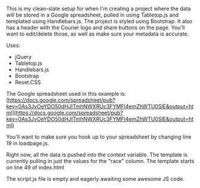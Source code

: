 This is my clean-slate setup for when I'm creating a project where the data will be stored in a Google spreadsheet, pulled in using Tabletop.js and templated using Handlebars.js. The project is styled using Bootstrap. It also has a header with the Courier logo and share buttons on the page. You'll want to edit/delete those, as well as make sure your metadata is accurate.

Uses:
- jQuery
- Tabletop.js
- Handlebars.js
- Bootstrap
- Reset.CSS

The Google spreadsheet used in this example is:
[https://docs.google.com/spreadsheet/pub?key=0As3JvOeYDO50dHJITmhNWXRUc3FYMFI4emZhWTU0SlE&output=html](https://docs.google.com/spreadsheet/pub?key=0As3JvOeYDO50dHJITmhNWXRUc3FYMFI4emZhWTU0SlE&output=html)

You'll want to make sure you hook up to your spreadsheet by changing line 19 in loadpage.js.

Right now, all the data is pushed into the context variable. The template is currently pulling in just the values for the "race" column. The template starts on line 49 of index.html

The script.js file is empty and eagerly awaiting some awesome JS code.

